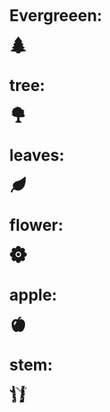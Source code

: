 # Evergreeen:

<svg xmlns="http://www.w3.org/2000/svg" width="32" height="32" viewBox="0 0 64 64"><!-- Icon from Emoji One (Monotone) by Emoji One - https://creativecommons.org/licenses/by/4.0/ --><path fill="currentColor" d="m61 53.684l-12.88-8.936c4.842-.894 8.047-1.832 8.047-1.832l-10.834-9.02c3.628-.865 6.001-1.735 6.001-1.735l-9.123-9.523c2.6-.894 4.289-1.771 4.289-1.771L31.999 2L17.5 20.867s1.689.877 4.288 1.771l-9.121 9.523s2.372.87 5.999 1.734L7.833 42.916s3.205.938 8.046 1.832L3 53.684s10.053 2.456 22.233 3.209V62h13.534v-5.107C50.946 56.14 61 53.684 61 53.684"/></svg>

# tree:

<svg xmlns="http://www.w3.org/2000/svg" width="32" height="32" viewBox="0 0 56 56"><!-- Icon from Framework7 Icons by Vladimir Kharlampidi - https://github.com/framework7io/framework7-icons/blob/master/LICENSE --><path fill="currentColor" fill-rule="evenodd" d="M31.8 36.237q-1.376 5.14-.074 8.574c1.595 4.208 7.2 5.419 7.464 6.522S31.726 53 27.358 53c-4.367 0-9.724-.833-9.724-1.667c0-.833 5.084-1.939 6.629-6.6q1.35-4.076-.296-9.361a2.8 2.8 0 0 1-.845.128c-1.191 0-2.183-.73-2.397-1.694c-.822.54-1.852.86-2.969.86c-2.41 0-4.411-1.492-4.807-3.454a4.5 4.5 0 0 1-1.047.121C9.747 31.333 8 29.841 8 28c0-1.243.796-2.327 1.977-2.9c-.607-.379-1.001-.992-1.001-1.683q.002-.362.135-.686C8.442 22.434 8 21.92 8 21.333c0-.727.682-1.345 1.632-1.573C8.637 19.15 8 18.214 8 17.167c0-1.663 1.603-3.04 3.699-3.293a3.37 3.37 0 0 1-.772-2.124c0-2.071 1.965-3.75 4.39-3.75q.366 0 .718.05c.585-1.483 2.227-2.55 4.16-2.55c.537 0 1.051.082 1.527.233C22.052 4.179 23.646 3 25.56 3c1.958 0 3.58 1.232 3.86 2.837c.715-.716 1.78-1.17 2.97-1.17c2.155 0 3.902 1.492 3.902 3.333c0 .62-.199 1.201-.544 1.699q.266-.032.544-.032c2.006 0 3.66 1.293 3.878 2.958a4.4 4.4 0 0 1 1.975-.458c2.156 0 3.903 1.492 3.903 3.333c0 1.255-.812 2.348-2.012 2.917c1.2.568 2.012 1.661 2.012 2.916c0 1.09-.613 2.059-1.56 2.667c.366.418.584.937.584 1.5q-.001.325-.092.624c1.8.853 3.019 2.493 3.019 4.376c0 2.761-2.62 5-5.854 5a6.7 6.7 0 0 1-2.362-.424c-.886.776-2.123 1.257-3.491 1.257a5.4 5.4 0 0 1-2.955-.85c-.42.357-.948.621-1.538.754"/></svg>

# leaves:

<svg xmlns="http://www.w3.org/2000/svg" width="32" height="32" viewBox="0 0 48 48"><!-- Icon from IconPark Solid by ByteDance - https://github.com/bytedance/IconPark/blob/master/LICENSE --><g fill="none" stroke="currentColor" stroke-linecap="round" stroke-linejoin="round" stroke-width="4"><path fill="currentColor" d="M21 17c8.385-2.12 17.665-8.76 21-12c0 15-3.801 23.472-6 26c-10 11.5-20.935 6.16-23 2c-4.855-9.777 2.07-14.5 8-16"/><path d="M6 43c.412-2 2.388-6.6 7-9"/></g></svg>

# flower:

<svg xmlns="http://www.w3.org/2000/svg" width="32" height="32" viewBox="0 0 512 512"><!-- Icon from Famicons by Family - https://github.com/familyjs/famicons/blob/main/LICENSE --><circle cx="256" cy="256" r="48" fill="currentColor"/><path fill="currentColor" d="M475.93 303.91a67.49 67.49 0 0 0-44.34-115.53a5.2 5.2 0 0 1-4.58-3.21a5.21 5.21 0 0 1 1-5.51A67.83 67.83 0 0 0 378 66.33h-.25A67.13 67.13 0 0 0 332.35 84a5.21 5.21 0 0 1-5.52 1a5.23 5.23 0 0 1-3.22-4.58a67.68 67.68 0 0 0-135.23 0a5.2 5.2 0 0 1-3.21 4.58a5.21 5.21 0 0 1-5.52-1a67.1 67.1 0 0 0-45.44-17.69H134a67.91 67.91 0 0 0-50 113.34a5.21 5.21 0 0 1 1 5.51a5.2 5.2 0 0 1-4.58 3.21a67.71 67.71 0 0 0 0 135.23a5.23 5.23 0 0 1 4.58 3.23a5.22 5.22 0 0 1-1 5.52a67.54 67.54 0 0 0 50.08 113h.25A67.38 67.38 0 0 0 179.65 428a5.21 5.21 0 0 1 5.51-1a5.2 5.2 0 0 1 3.21 4.58a67.71 67.71 0 0 0 135.23 0a5.23 5.23 0 0 1 3.22-4.58a5.21 5.21 0 0 1 5.51 1a67.38 67.38 0 0 0 45.29 17.42h.25a67.48 67.48 0 0 0 50.08-113a5.22 5.22 0 0 1-1-5.52a5.23 5.23 0 0 1 4.58-3.22a67.3 67.3 0 0 0 44.4-19.77M256 336a80 80 0 1 1 80-80a80.09 80.09 0 0 1-80 80"/></svg>

# apple:

<svg xmlns="http://www.w3.org/2000/svg" width="32" height="32" viewBox="0 0 24 24"><!-- Icon from Tabler Icons by Paweł Kuna - https://github.com/tabler/tabler-icons/blob/master/LICENSE --><path fill="currentColor" d="M15 2a1 1 0 0 1 .117 1.993L15 4c-.693 0-1.33.694-1.691 1.552a5.1 5.1 0 0 1 1.982-.544L15.556 5C18.538 5 21 8.053 21 11.32c0 3.547-.606 5.862-2.423 8.578c-1.692 2.251-4.092 2.753-6.41 1.234a.31.31 0 0 0-.317-.01c-2.335 1.528-4.735 1.027-6.46-1.27C3.607 17.184 3 14.868 3 11.32l.004-.222C3.112 7.917 5.53 5 8.444 5c.94 0 1.852.291 2.688.792C11.551 3.842 12.95 2 15 2M7.966 8.154C6.606 9.012 6 10.214 6 12a1 1 0 0 0 2 0c0-1.125.28-1.678 1.034-2.154a1 1 0 1 0-1.068-1.692"/></svg>

# stem:

<svg xmlns="http://www.w3.org/2000/svg" width="32" height="32" viewBox="0 0 512 512"><!-- Icon from Game Icons by GameIcons - https://github.com/game-icons/icons/blob/master/license.txt --><path fill="currentColor" d="m78.62 25.25l2.78 50.8c8.96-6.56 27.6-5.93 38 3.54L82.24 91.44l.64 11.46l26.92-1l-26.46 9.5l2.84 51.8l-70.07-43.3l-.17 47l73.52 53.5l18.34-22.1c1.6 11.1-.7 23.8-15.44 41.8c0 0 6.7 52 3.8 125.3l42.14 4l-42.54 5.5c-.4 4.5-.6 8.9-.9 13.5c52.64-15.6 63.94 9.9 63.94 9.9l-65.44 10.3c-2.2 25-5.64 51-10.71 78.1H191c0-75-6.2-122.2-9.2-170.8c-22.1 2.8-45.3-1.1-45.3-1.1s12-18 44.4-17.5c-.7-21.5-.7-44 1-69.7l-43.6-4l34.8-4.8c-4.9-33.8-10-65.3-14.7-94.4l-25.3.5l22.4-18.5c-4.9-30.45-9.1-57.73-11.6-81.15zm267.08 0c-.9 10.31-1.8 20.4-2.4 30.29c17.6-12.7 39 11.56 39 11.56s-20.5 19.36-40.2 6.77v.2c-1.3 20.97-2.2 41.93-3 62.83c-.8 19.8-1.4 39.5-2.3 59.2c-.5 11.5-1.1 22.9-1.7 34.5c14.2 5.4 28.8 10.6 43.1 15.8l-44.6 7.5c-3.1 43.5-8.3 89.2-18.3 140.9l49.2 13.8l-52.6 3.1c-4.9 22.9-10.8 47.9-17.9 75h123.1c.1-8.3.1-15.6.3-22.9l-16.8-5.2s7.1-7.3 17.1-12.5c1.1-41.8 3.5-77 6.6-106.8l-37.4-7.8l38.3-.8c.3-3.3.8-6.6 1.2-9.8c-21.3.6-43.6-9.3-43.6-9.3s18-22.8 45.7-7c12.4-88.4 30.7-115.1 30.7-115.1l-48 59.3c-.5-16.3 5.7-40.2 22.6-56.8c-3.5-15.4-4.9-33.7-5.1-52.5l-25.5-5.7l25.5-3.3c0-3.9.1-7.7.3-11.6l-42.1 4.6s16.8-26.26 42.6-18.1c2.5-42.99 9.1-80.15 9.1-80.15zM216.5 34.1l7.9 49.76l-52-37.06l7.9 21.34c81.1 51.66 107.4 86.96 136.5 125.06l1.2-47.1s-54.9-9.4-101.5-112m279.6 23.94l-45.9 24.21l-2.1 31.95l47.3-35.92zM141.2 236.3c6.1-.1 13.2 1.2 21.1 5c-12.3 18.3-45.2 4.7-45.2 4.7c7.8-6 14.4-9.4 24.1-9.7m220.4 132.1c8.8-.2 17.8 4.1 25.3 17.2c-15.6 9-29.9 8.9-40.2 6.5c-10.3-2.3-16.7-6.9-16.7-6.9s15.1-16.4 31.6-16.8m-212.3 76.4c8.1-.3 17.1 3.1 26 13.8c-23.1 11.4-53.6 1-53.6 1c9.4-7.9 15.4-14.4 27.6-14.8"/></svg>
